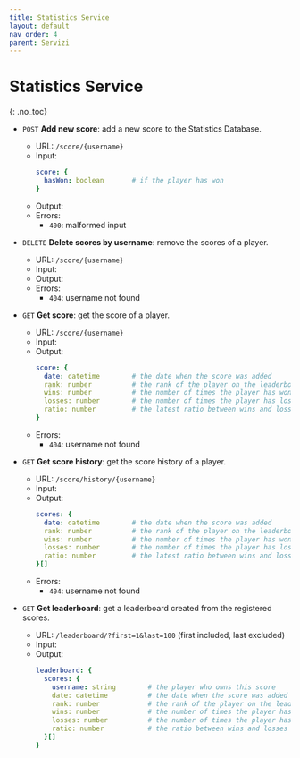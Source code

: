 ```yaml
---
title: Statistics Service
layout: default
nav_order: 4
parent: Servizi
---
```


# Statistics Service
{: .no_toc}

- `POST` **Add new score**: add a new score to the Statistics Database.
  - URL: `/score/{username}`
  - Input:
    ```yaml
    score: {
      hasWon: boolean       # if the player has won
    }
    ```
  - Output: ` `
  - Errors:
    - `400`: malformed input
      
- `DELETE` **Delete scores by username**: remove the scores of a player.
  - URL: `/score/{username}`
  - Input: ` `
  - Output: ` `
  - Errors:
    - `404`: username not found

- `GET` **Get score**: get the score of a player.
  - URL: `/score/{username}`
  - Input: ` `
  - Output:
    ```yaml
    score: {
      date: datetime        # the date when the score was added
      rank: number          # the rank of the player on the leaderboard
      wins: number          # the number of times the player has won
      losses: number        # the number of times the player has lost
      ratio: number         # the latest ratio between wins and losses (ratio = wins/losses)
    }
    ```
  - Errors:
    - `404`: username not found

- `GET` **Get score history**: get the score history of a player.
  - URL: `/score/history/{username}`
  - Input: ` `
  - Output:
    ```yaml
    scores: {
      date: datetime        # the date when the score was added
      rank: number          # the rank of the player on the leaderboard
      wins: number          # the number of times the player has won
      losses: number        # the number of times the player has lost
      ratio: number         # the latest ratio between wins and losses (ratio = wins/losses)
    }[]
    ```
  - Errors:
    - `404`: username not found

- `GET` **Get leaderboard**: get a leaderboard created from the registered scores.
  - URL: `/leaderboard/?first=1&last=100` (first included, last excluded)
  - Input: ` `
  - Output:
    ```yaml
    leaderboard: {
      scores: {
        username: string        # the player who owns this score
        date: datetime          # the date when the score was added
        rank: number            # the rank of the player on the leaderboard
        wins: number            # the number of times the player has won
        losses: number          # the number of times the player has lost
        ratio: number           # the ratio between wins and losses (ratio = wins/losses)
      }[]
    }
    ```

